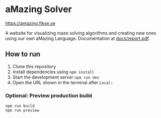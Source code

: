 # aMazing Solver

<https://amazing.fikse.se>

A website for visualizing maze solving algorithms and creating new ones using our own aMazing Language.
Documentation at [docs/report.pdf](/docs/report.pdf).

## How to run

1. Clone this repository
2. Install dependencies using `npm install`
3. Start the development server `npm run dev`
4. Open the URL shown in the terminal after `Local:`

### Optional: Preview production build

```
npm run build
npm run preview
```